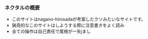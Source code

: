 ### ネクタルの概要
- このサイトはnagano-hirosadaが考案したクソみたいなサイトです。
- 猟奇的なこのサイトはしようする際に注意書きをよく読み
- 全ての操作は自己責任で尾根が一矢jまし